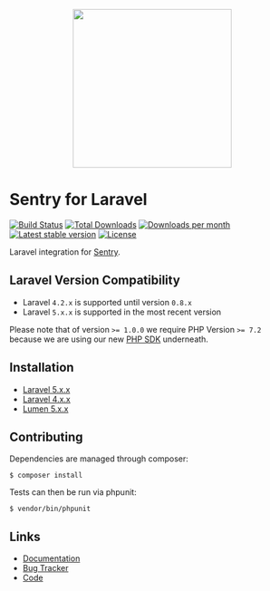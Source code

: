 <p align="center">
    <a href="https://sentry.io" target="_blank" align="center">
        <img src="https://sentry-brand.storage.googleapis.com/sentry-logo-black.png" width="280">
    </a>
</p>

# Sentry for Laravel

[![Build Status](https://secure.travis-ci.org/getsentry/sentry-laravel.png?branch=master)](http://travis-ci.org/getsentry/sentry-laravel)
[![Total Downloads](https://img.shields.io/packagist/dt/sentry/sentry-laravel.svg?style=flat-square)](https://packagist.org/packages/sentry/sentry-laravel)
[![Downloads per month](https://img.shields.io/packagist/dm/sentry/sentry-laravel.svg?style=flat-square)](https://packagist.org/packages/sentry/sentry-laravel)
[![Latest stable version](https://img.shields.io/packagist/v/sentry/sentry-laravel.svg?style=flat-square)](https://packagist.org/packages/sentry/sentry-laravel)
[![License](http://img.shields.io/packagist/l/sentry/sentry-laravel.svg?style=flat-square)](https://packagist.org/packages/sentry/sentry-laravel)

Laravel integration for [Sentry](https://sentry.io/).

## Laravel Version Compatibility

- Laravel `4.2.x` is supported until version `0.8.x`
- Laravel `5.x.x` is supported in the most recent version

Please note that of version `>= 1.0.0` we require PHP Version `>= 7.2` because we are using our new [PHP SDK](https://github.com/getsentry/sentry-php) underneath. 

## Installation

- [Laravel 5.x.x](http://docs.sentry.io/platforms/php/laravel/#laravel-5x)
- [Laravel 4.x.x](http://docs.sentry.io/platforms/php/laravel/#laravel-4x)
- [Lumen 5.x.x](http://docs.sentry.io/platforms/php/laravel/#lumen-5x)

## Contributing

Dependencies are managed through composer:

```
$ composer install
```

Tests can then be run via phpunit:

```
$ vendor/bin/phpunit
```

## Links

* [Documentation](http://docs.sentry.io/platforms/php/laravel/)
* [Bug Tracker](http://github.com/getsentry/sentry-laravel/issues)
* [Code](http://github.com/getsentry/sentry-laravel)
